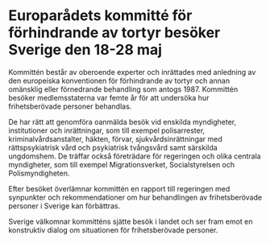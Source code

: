 # Europarådets kommitté för förhindrande av tortyr besöker Sverige den 18-28 maj

Kommittén består av oberoende experter och inrättades med anledning av den europeiska konventionen för förhindrande av tortyr och annan omänsklig eller förnedrande behandling som antogs 1987\. Kommittén besöker medlemsstaterna var femte år för att undersöka hur frihetsberövade personer behandlas.

De har rätt att genomföra oanmälda besök vid enskilda myndigheter, institutioner och inrättningar, som till exempel polisarrester, kriminalvårdsanstalter, häkten, förvar, sjukvårdsinrättningar med rättspsykiatrisk vård och psykiatrisk tvångsvård samt särskilda ungdomshem. De träffar också företrädare för regeringen och olika centrala myndigheter, som till exempel Migrationsverket, Socialstyrelsen och Polismyndigheten.

Efter besöket överlämnar kommittén en rapport till regeringen med synpunkter och rekommendationer om hur behandlingen av frihetsberövade personer i Sverige kan förbättras.

Sverige välkomnar kommitténs sjätte besök i landet och ser fram emot en konstruktiv dialog om situationen för frihetsberövade personer.

